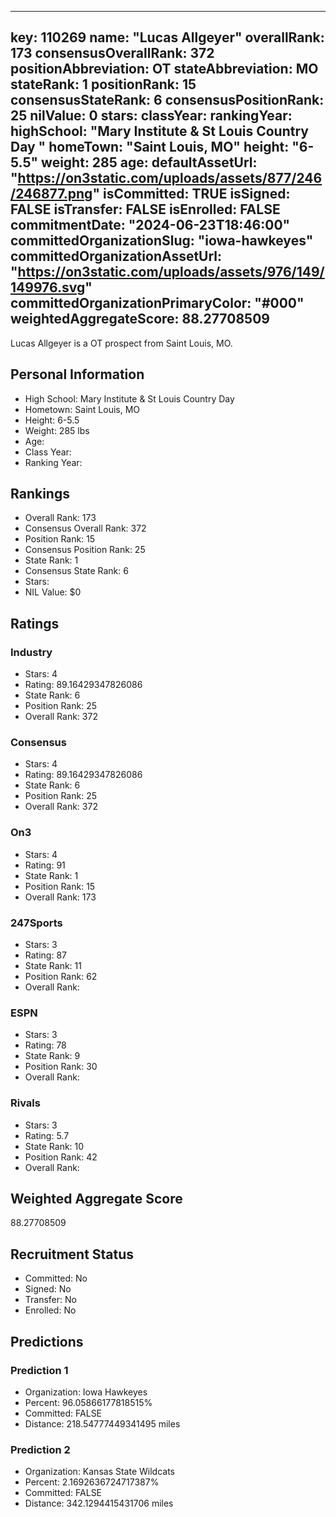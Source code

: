 ---
  key: 110269
  name: "Lucas Allgeyer"
  overallRank: 173
  consensusOverallRank: 372
  positionAbbreviation: OT
  stateAbbreviation: MO
  stateRank: 1
  positionRank: 15
  consensusStateRank: 6
  consensusPositionRank: 25
  nilValue: 0
  stars: 
  classYear: 
  rankingYear: 
  highSchool: "Mary Institute & St Louis Country Day "
  homeTown: "Saint Louis, MO"
  height: "6-5.5"
  weight: 285
  age: 
  defaultAssetUrl: "https://on3static.com/uploads/assets/877/246/246877.png"
  isCommitted: TRUE
  isSigned: FALSE
  isTransfer: FALSE
  isEnrolled: FALSE
  commitmentDate: "2024-06-23T18:46:00"
  committedOrganizationSlug: "iowa-hawkeyes"
  committedOrganizationAssetUrl: "https://on3static.com/uploads/assets/976/149/149976.svg"
  committedOrganizationPrimaryColor: "#000"
  weightedAggregateScore: 88.27708509
  ---
  
  Lucas Allgeyer is a OT prospect from Saint Louis, MO.
  
  ## Personal Information
  - High School: Mary Institute & St Louis Country Day 
  - Hometown: Saint Louis, MO
  - Height: 6-5.5
  - Weight: 285 lbs
  - Age: 
  - Class Year: 
  - Ranking Year: 
  
  ## Rankings
  - Overall Rank: 173
  - Consensus Overall Rank: 372
  - Position Rank: 15
  - Consensus Position Rank: 25
  - State Rank: 1
  - Consensus State Rank: 6
  - Stars: 
  - NIL Value: $0
  
  ## Ratings
  
  ### Industry
  - Stars: 4
  - Rating: 89.16429347826086
  - State Rank: 6
  - Position Rank: 25
  - Overall Rank: 372
  
  ### Consensus
  - Stars: 4
  - Rating: 89.16429347826086
  - State Rank: 6
  - Position Rank: 25
  - Overall Rank: 372
  
  ### On3
  - Stars: 4
  - Rating: 91
  - State Rank: 1
  - Position Rank: 15
  - Overall Rank: 173
  
  ### 247Sports
  - Stars: 3
  - Rating: 87
  - State Rank: 11
  - Position Rank: 62
  - Overall Rank: 
  
  ### ESPN
  - Stars: 3
  - Rating: 78
  - State Rank: 9
  - Position Rank: 30
  - Overall Rank: 
  
  ### Rivals
  - Stars: 3
  - Rating: 5.7
  - State Rank: 10
  - Position Rank: 42
  - Overall Rank: 
  
  ## Weighted Aggregate Score
  88.27708509
  
  ## Recruitment Status
  - Committed: No
  - Signed: No
  - Transfer: No
  - Enrolled: No
  
  
  
  ## Predictions
  
  ### Prediction 1
  - Organization: Iowa Hawkeyes
  - Percent: 96.05866177818515%
  - Committed: FALSE
  - Distance: 218.54777449341495 miles
  
  ### Prediction 2
  - Organization: Kansas State Wildcats
  - Percent: 2.1692636724717387%
  - Committed: FALSE
  - Distance: 342.1294415431706 miles
  